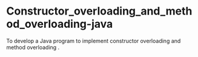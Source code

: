 # Constructor_overloading_and_method_overloading-java
To develop a Java program to implement constructor overloading and method overloading .

